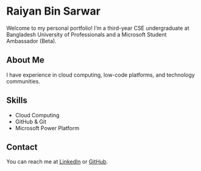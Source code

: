 # Raiyan Bin Sarwar
Welcome to my personal portfolio! 
I’m a third-year CSE undergraduate at Bangladesh University of Professionals and a Microsoft Student Ambassador (Beta).
 
## About Me
I have experience in cloud computing, low-code platforms, and technology communities.
 
## Skills
- Cloud Computing
- GitHub & Git
- Microsoft Power Platform
 
## Contact
You can reach me at [LinkedIn](https://www.linkedin.com/in/your_linkedin_username) or [GitHub](https://github.com/your_github_username).
